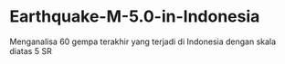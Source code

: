 # Earthquake-M-5.0-in-Indonesia
Menganalisa 60 gempa terakhir yang terjadi di Indonesia dengan skala diatas 5 SR
